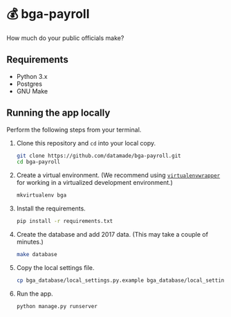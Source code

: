 # 💰 bga-payroll

How much do your public officials make?

## Requirements

- Python 3.x
- Postgres
- GNU Make

## Running the app locally

Perform the following steps from your terminal.

1. Clone this repository and `cd` into your local copy.

    ```bash
    git clone https://github.com/datamade/bga-payroll.git
    cd bga-payroll
    ```
2. Create a virtual environment. (We recommend using [`virtualenvwrapper`](http://virtualenvwrapper.readthedocs.org/en/latest/install.html) for working in a virtualized development environment.)

    ```bash
    mkvirtualenv bga
    ```
3. Install the requirements.

    ```bash
    pip install -r requirements.txt
    ```
4. Create the database and add 2017 data. (This may take a couple of minutes.)

    ```bash
    make database
    ```
5. Copy the local settings file.

    ```bash
    cp bga_database/local_settings.py.example bga_database/local_settings.py
    ```
6. Run the app.

    ```bash
    python manage.py runserver
    ```
